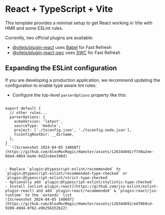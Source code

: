 # React + TypeScript + Vite

This template provides a minimal setup to get React working in Vite with HMR and some ESLint rules.

Currently, two official plugins are available:

- [@vitejs/plugin-react](https://github.com/vitejs/vite-plugin-react/blob/main/packages/plugin-react/README.md) uses [Babel](https://babeljs.io/) for Fast Refresh
- [@vitejs/plugin-react-swc](https://github.com/vitejs/vite-plugin-react-swc) uses [SWC](https://swc.rs/) for Fast Refresh

## Expanding the ESLint configuration

If you are developing a production application, we recommend updating the configuration to enable type aware lint rules:

- Configure the top-level `parserOptions` property like this:

```js![Screenshot 2024-04-05 140607](https://github.com/AlexMocMagic/Hamster/assets/126344692/7996accc-be96-473e-9fff-889be0d9888b)

export default {
  // other rules...
  parserOptions: {
    ecmaVersion: 'latest',
    sourceType: 'module',
    project: ['./tsconfig.json', './tsconfig.node.json'],
    tsconfigRootDir: __dirname,
  },
}
```![Screenshot 2024-04-05 140607](https://github.com/AlexMocMagic/Hamster/assets/126344692/f7d9a2ee-0da4-48b4-ba4e-6d22c6ee340d)


- Replace `plugin:@typescript-eslint/recommended` to `plugin:@typescript-eslint/recommended-type-checked` or `plugin:@typescript-eslint/strict-type-checked`
- Optionally add `plugin:@typescript-eslint/stylistic-type-checked`
- Install [eslint-plugin-react](https://github.com/jsx-eslint/eslint-plugin-react) and add `plugin:react/recommended` & `plugin:react/jsx-runtime` to the `extends` list
![Screenshot 2024-04-05 140607](https://github.com/AlexMocMagic/Hamster/assets/126344692/ed7069cd-9200-49d4-8f62-e9b256152622)
